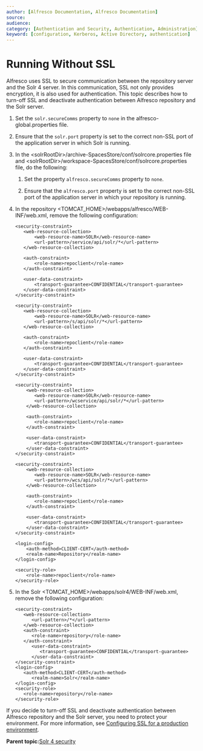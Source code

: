 ```yaml
---
author: [Alfresco Documentation, Alfresco Documentation]
source: 
audience: 
category: [Authentication and Security, Authentication, Administration]
keyword: [configuration, Kerberos, Active Directory, authentication]
---
```


# Running Without SSL

Alfresco uses SSL to secure communication between the repository server and the Solr 4 server. In this communication, SSL not only provides encryption, it is also used for authentication. This topic describes how to turn-off SSL and deactivate authentication between Alfresco repository and the Solr server.

1.  Set the `solr.secureComms` property to `none` in the alfresco-global.properties file.

2.  Ensure that the `solr.port` property is set to the correct non-SSL port of the application server in which Solr is running.

3.  In the <solrRootDir\>/archive-SpacesStore/conf/solrcore.properties file and <solrRootDir\>/workspace-SpacesStore/conf/solrcore.properties file, do the following:

    1.  Set the property `alfresco.secureComms` property to `none`.

    2.  Ensure that the `alfresco.port` property is set to the correct non-SSL port of the application server in which your repository is running.

4.  In the repository <TOMCAT\_HOME\>/webapps/alfresco/WEB-INF/web.xml, remove the following configuration:

    ```
    <security-constraint>
       <web-resource-collection>
           <web-resource-name>SOLR</web-resource-name>
           <url-pattern>/service/api/solr/*</url-pattern>
       </web-resource-collection>
    
       <auth-constraint>
           <role-name>repoclient</role-name>
       </auth-constraint>
    
       <user-data-constraint>
           <transport-guarantee>CONFIDENTIAL</transport-guarantee>
       </user-data-constraint>
    </security-constraint>
    
    <security-constraint>
       <web-resource-collection>
           <web-resource-name>SOLR</web-resource-name>
           <url-pattern>/s/api/solr/*</url-pattern>
       </web-resource-collection>
    
       <auth-constraint>
           <role-name>repoclient</role-name>
       </auth-constraint>
    
       <user-data-constraint>
           <transport-guarantee>CONFIDENTIAL</transport-guarantee>
       </user-data-constraint>
    </security-constraint>
    
    <security-constraint>
        <web-resource-collection>
           <web-resource-name>SOLR</web-resource-name>
           <url-pattern>/wcservice/api/solr/*</url-pattern>
        </web-resource-collection>
    
        <auth-constraint>
           <role-name>repoclient</role-name>
        </auth-constraint>
    
        <user-data-constraint>
           <transport-guarantee>CONFIDENTIAL</transport-guarantee>
        </user-data-constraint>
    </security-constraint>
    
    <security-constraint>
        <web-resource-collection>
           <web-resource-name>SOLR</web-resource-name>
           <url-pattern>/wcs/api/solr/*</url-pattern>
        </web-resource-collection>
    
        <auth-constraint>
           <role-name>repoclient</role-name>
        </auth-constraint>
    
        <user-data-constraint>
           <transport-guarantee>CONFIDENTIAL</transport-guarantee>
        </user-data-constraint>
    </security-constraint>
    
    <login-config>
        <auth-method>CLIENT-CERT</auth-method>
        <realm-name>Repository</realm-name>
    </login-config>
    
    <security-role>
        <role-name>repoclient</role-name>
    </security-role>
    ```

5.  In the Solr <TOMCAT\_HOME\>/webapps/solr4/WEB-INF/web.xml, remove the following configuration:

    ```
    <security-constraint>
       <web-resource-collection>
          <url-pattern>/*</url-pattern>
       </web-resource-collection>
       <auth-constraint>
          <role-name>repository</role-name>
       </auth-constraint>
          <user-data-constraint>
             <transport-guarantee>CONFIDENTIAL</transport-guarantee>
          </user-data-constraint>
    </security-constraint>
    <login-config>
       <auth-method>CLIENT-CERT</auth-method>
          <realm-name>Solr</realm-name>
    </login-config>
    <security-role>
       <role-name>repository</role-name>
    </security-role>
    ```


If you decide to turn-off SSL and deactivate authentication between Alfresco repository and the Solr server, you need to protect your environment. For more information, see [Configuring SSL for a production environment](configure-ssl-prod.md).

**Parent topic:**[Solr 4 security](../concepts/solrsecurity-intro.md)


